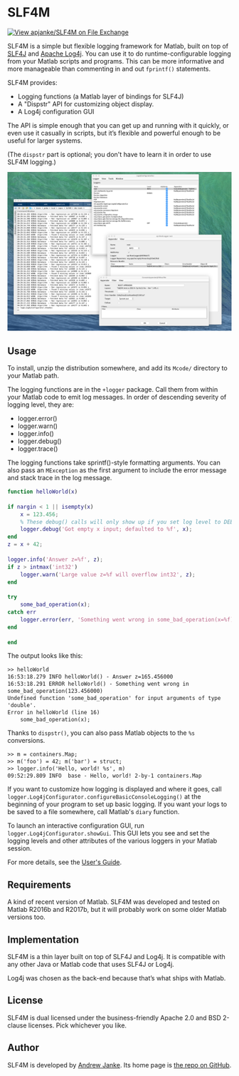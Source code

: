 # SLF4M

[![View apjanke/SLF4M on File Exchange](https://www.mathworks.com/matlabcentral/images/matlab-file-exchange.svg)](https://www.mathworks.com/matlabcentral/fileexchange/66157-apjanke-slf4m)

SLF4M is a simple but flexible logging framework for Matlab, built on top of [SLF4J](https://www.slf4j.org/) and [Apache Log4j](https://logging.apache.org/log4j/2.0/). You can use it to do runtime-configurable logging from your Matlab scripts and programs. This can be more informative and more manageable than commenting in and out `fprintf()` statements.

SLF4M provides:

* Logging functions (a Matlab layer of bindings for SLF4J)
* A "Dispstr" API for customizing object display.
* A Log4j configuration GUI

The API is simple enough that you can get up and running with it quickly, or even use it casually in scripts, but it’s flexible and powerful enough to be useful for larger systems.

(The `dispstr` part is optional; you don't have to learn it in order to use SLF4M logging.)

![SLF4M screenshot showing log output and configuration GUI](doc/SLF4M-configurator-screenshot-scaled.png)

## Usage

To install, unzip the distribution somewhere, and add its `Mcode/` directory to your Matlab path.

The logging functions are in the `+logger` package. Call them from within your Matlab code to emit log messages. In order of descending severity of logging level, they are:

* logger.error()
* logger.warn()
* logger.info()
* logger.debug()
* logger.trace()

The logging functions take sprintf()-style formatting arguments. You can also pass
an `MException` as the first argument to include the error message and stack
trace in the log message.

```matlab
function helloWorld(x)

if nargin < 1 || isempty(x)
    x = 123.456;
    % These debug() calls will only show up if you set log level to DEBUG
    logger.debug('Got empty x input; defaulted to %f', x);
end
z = x + 42;

logger.info('Answer z=%f', z);
if z > intmax('int32')
    logger.warn('Large value z=%f will overflow int32', z);
end

try
    some_bad_operation(x);
catch err
    logger.error(err, 'Something went wrong in some_bad_operation(x=%f)', x);
end

end
```

The output looks like this:

```text
>> helloWorld
16:53:18.279 INFO helloWorld() - Answer z=165.456000
16:53:18.291 ERROR helloWorld() - Something went wrong in some_bad_operation(123.456000)
Undefined function 'some_bad_operation' for input arguments of type 'double'.
Error in helloWorld (line 16)
    some_bad_operation(x);
```

Thanks to `dispstr()`, you can also pass Matlab objects to the `%s` conversions.

```text
>> m = containers.Map;
>> m('foo') = 42; m('bar') = struct;
>> logger.info('Hello, world! %s', m)
09:52:29.809 INFO  base - Hello, world! 2-by-1 containers.Map
```

If you want to customize how logging is displayed and where it goes, call `logger.Log4jConfigurator.configureBasicConsoleLogging()` at the beginning of your program to set up basic logging. If you want your logs to be saved to a file somewhere, call Matlab's `diary` function.

To launch an interactive configuration GUI, run `logger.Log4jConfigurator.showGui`. This GUI lets you see and set the logging levels and other attributes of the various loggers in your Matlab session.

For more details, see the [User's Guide](doc/UserGuide.md).

## Requirements

A kind of recent version of Matlab. SLF4M was developed and tested on Matlab R2016b and R2017b, but it will probably work on some older Matlab versions too.

## Implementation

SLF4M is a thin layer built on top of SLF4J and Log4j. It is compatible with any other Java or Matlab code that uses SLF4J or Log4j.

Log4j was chosen as the back-end because that’s what ships with Matlab.

## License

SLF4M is dual licensed under the business-friendly Apache 2.0 and BSD 2-clause licenses. Pick whichever you like.

## Author

SLF4M is developed by [Andrew Janke](https://apjanke.net). Its home page is [the repo on GitHub](https://github.com/apjanke/SLF4M).

